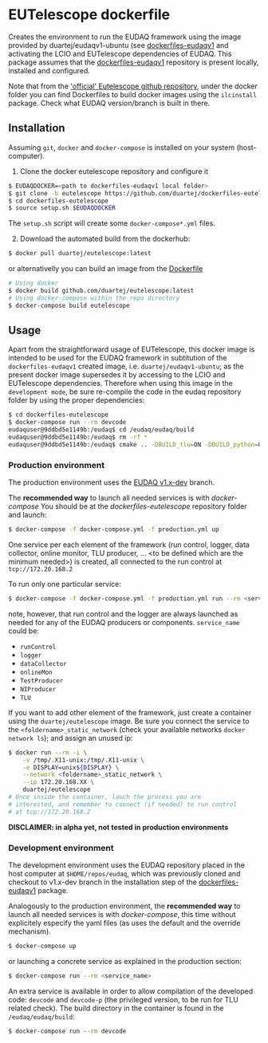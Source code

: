 # EUTelescope dockerfile

Creates the environment to run the EUDAQ framework using the image 
provided by duartej/eudaqv1-ubuntu (see [dockerfiles-eudaqv1](https://github.com/duartej/dockerfiles-eudaqv1)
and activating the LCIO and EUTelescope dependencies of EUDAQ.
This package assumes that the [dockerfiles-eudaqv1](https://github.com/duartej/dockerfiles-eudaqv1)
repository is present locally, installed and configured. 

Note that from the ['official' Eutelescope github repository](https://github.com/eutelescope/eutelescope),
under the docker folder you can find Dockerfiles to build docker images 
using the ```ilcinstall``` package. Check what EUDAQ version/branch is built
in there.

## Installation
Assuming ```git```, ```docker``` and ```docker-compose``` is installed on your 
system (host-computer). 

1. Clone the docker eutelescope repository and configure it
```bash 
$ EUDAQDOCKER=<path to dockerfiles-eudaqv1 local folder>
$ git clone -b eutelescope https://github.com/duartej/dockerfiles-eutelescope
$ cd dockerfiles-eutelescope
$ source setup.sh $EUDAQDOCKER
```
The ```setup.sh``` script will create some ```docker-compose*.yml``` files. 

2. Download the automated build from the dockerhub: 
```bash
$ docker pull duartej/eutelescope:latest
```
or alternativelly you can build an image from the [Dockerfile](Dockerfile)
```bash
# Using docker
$ docker build github.com/duartej/eutelescope:latest
# Using docker-compose within the repo directory
$ docker-compose build eutelescope
```
## Usage
Apart from the straightforward usage of EUTelescope, this docker image is 
intended to be used for the EUDAQ framework in subtitution of the `dockerfiles-eudaqv1`
created image, i.e. `duartej/eudaqv1-ubuntu`; as the present docker image supersedes
it by accessing to the LCIO and EUTelescope dependencies. Therefore when using this
image in the `development mode`, be sure re-compile the code in the eudaq repository 
folder by using the proper dependencies:
```bash
$ cd dockerfiles-eutelescope
$ docker-compose run --rm devcode
eudaquser@9ddbd5e1149b:/eudaq$ cd /eudaq/eudaq/build
eudaquser@9ddbd5e1149b:/eudaq$ rm -rf * 
eudaquser@9ddbd5e1149b:/eudaq$ cmake .. -DBUILD_tlu=ON -DBUILD_python=ON -DBUILD_ni=ON -DUSE_LCIO=ON -DBUILD_nreader=ON`
```

### Production environment
The production environment uses the [EUDAQ v1.x-dev](https://github.com/duartej/eudaq/tree/v1.x-dev) branch. 

The **recommended way** to launch all needed services is with _docker-compose_ 
You should be at the _dockerfiles-eutelescope_ repository folder and launch:
```bash 
$ docker-compose -f docker-compose.yml -f production.yml up 
```
One service per each element of the framework (run control, logger, data 
collector, online monitor, TLU producer, ... \<to be defined which are the 
minimum needed\>) is created, all connected to the run control at 
```tcp://172.20.168.2```

To run only one particular service:
```bash
$ docker-compose -f docker-compose.yml -f production.yml run --rm <service_name>
```
note, however, that run control and the logger are always launched as
needed for any of the EUDAQ producers or components. ```service_name``` 
could be: 
 * ```runControl```
 * ```logger```
 * ```dataCollector```
 * ```onlineMon```
 * ```TestProducer```
 * ```NIProducer```
 * ```TLU```

If you want to add other element of the framework, just create a container using 
the ```duartej/eutelescope``` image. Be sure you connect the service to the 
```<foldername>_static_network``` (check your available networks ```docker network
ls```); and assign an unused ip:
```bash
$ docker run --rm -i \
    -v /tmp/.X11-unix:/tmp/.X11-unix \
    -e DISPLAY=unix${DISPLAY} \
    --network <foldername>_static_network \
    --ip 172.20.168.XX \
    duartej/eutelescope
# Once inside the container, lauch the process you are 
# interested, and remember to connect (if needed) to run control
# at tcp://172.20.168.2
```

**DISCLAIMER: in alpha yet, not tested in production environments**

### Development environment
The development environment uses the EUDAQ repository placed in the host computer 
at ```$HOME/repos/eudaq```, which was previously cloned and checkout to v1.x-dev 
branch in the installation step of the [dockerfiles-eudaqv1](https://github.com/duartej/dockerfiles-eudaqv1)
package.

Analogously to the production environment, the **recommended way** to launch all
needed services is with _docker-compose_, this time without explicitely especify 
the yaml files (as uses the default and the override mechanism).
```bash 
$ docker-compose up 
```
or launching a concrete service as explained in the production section:
```bash
$ docker-compose run --rm <service_name>
```

An extra service is available in order to allow compilation of the developed code: 
```devcode``` and ```devcode-p``` (the privileged version, to be run for TLU related
check).  The build directory in the container  is found in the ```/eudaq/eudaq/build```: 
```bash
$ docker-compose run --rm devcode
```


